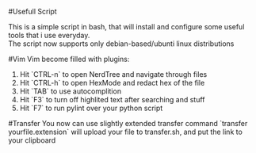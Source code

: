 #Usefull Script

This is a simple script in bash, that will install and configure some useful tools that i use everyday.<br>
The script now supports only debian-based/ubunti linux distributions

#Vim
Vim become filled with plugins:
<ol>
    <li>Hit `CTRL-n` to open NerdTree and navigate through files
    <li>Hit `CTRL-h` to open HexMode and redact hex of the file
    <li>Hit `TAB` to use autocomplition
    <li>Hit `F3` to turn off highlited text after searching and stuff
    <li>Hit `F7` to run pylint over your python script
</ol>
#Transfer
You now can use slightly extended transfer command
`transfer yourfile.extension`
will upload your file to transfer.sh, and put the link to your clipboard
